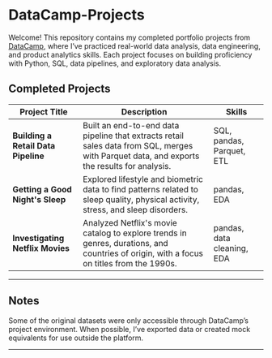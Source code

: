 # DataCamp-Projects

Welcome! This repository contains my completed portfolio projects from [DataCamp](https://www.datacamp.com/), where I’ve practiced real-world data analysis, data engineering, and product analytics skills. Each project focuses on building proficiency with Python, SQL, data pipelines, and exploratory data analysis.

## Completed Projects

| Project Title | Description | Skills |
|--------------|-------------|--------|
| **Building a Retail Data Pipeline** | Built an end-to-end data pipeline that extracts retail sales data from SQL, merges with Parquet data, and exports the results for analysis. | SQL, pandas, Parquet, ETL |
| **Getting a Good Night's Sleep** | Explored lifestyle and biometric data to find patterns related to sleep quality, physical activity, stress, and sleep disorders. | pandas, EDA |
| **Investigating Netflix Movies** | Analyzed Netflix's movie catalog to explore trends in genres, durations, and countries of origin, with a focus on titles from the 1990s. | pandas, data cleaning, EDA |
---


## Notes

Some of the original datasets were only accessible through DataCamp’s project environment. When possible, I’ve exported data or created mock equivalents for use outside the platform.

---
